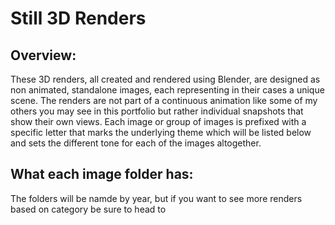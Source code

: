 # Still 3D Renders

## Overview:

These 3D renders, all created and rendered using Blender, are designed as non animated, standalone images, each representing in their cases a unique scene. The renders are not part of a continuous animation like some of my others you may see in this portfolio but rather individual snapshots that show their own views. Each image or group of images is prefixed with a specific letter that marks the underlying theme which will be listed below and sets the different tone for each of the images altogether. 

## What each image folder has:
The folders will be namde by year, but if you want to see more renders based on category be sure to head to

